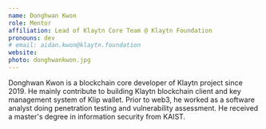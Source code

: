 ```yaml
---
name: Donghwan Kwon
role: Mentor
affiliation: Lead of Klaytn Core Team @ Klaytn Foundation
pronouns: dev
# email: aidan.kwon@klaytn.foundation
website: 
photo: donghwankwon.jpg
---
```


Donghwan Kwon is a blockchain core developer of Klaytn project since 2019. He mainly contribute to building Klaytn blockchain client and key management system of Klip wallet. Prior to web3, he worked as a software analyst doing penetration testing and vulnerability assessment. He received a master's degree in information security from KAIST. 
